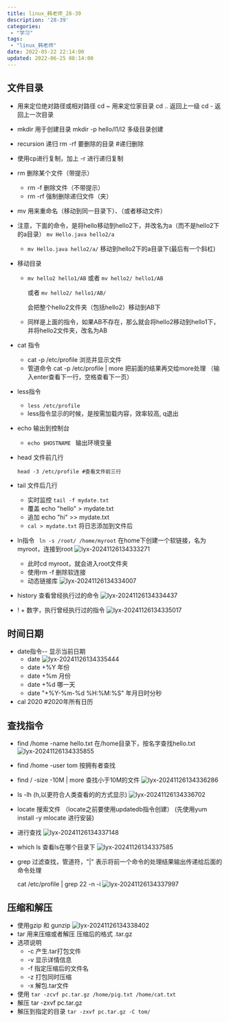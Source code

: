 ```yaml
---
title: linux_韩老师_28-39
description: '28-39'
categories:
 - "学习"
tags: 
 - "linux_韩老师"
date: 2022-05-22 22:14:00
updated: 2022-06-25 08:14:00
---
```


## 文件目录

- 用来定位绝对路径或相对路径
  cd ~  用来定位家目录
  cd .. 返回上一级
  cd - 返回上一次目录
  
- mkdir 用于创建目录
  mkdir -p hello/l1/l2 多级目录创建
  
- recursion 递归
  rm -rf 要删除的目录  #递归删除
  
- 使用cp进行复制，加上 -r 进行递归复制

- rm 删除某个文件（带提示）

  - rm -f 删除文件（不带提示）
  - rm -rf 强制删除递归文件（夹）

- mv 用来重命名（移动到同一目录下）、（或者移动文件）

- 注意，下面的命令，是将hello移动到hello2下，并改名为a（而不是hello2下的a目录）
  ```mv Hello.java hello2/a```

  - ```mv Hello.java hello2/a/``` 移动到hello2下的a目录下(最后有一个斜杠)

- 移动目录

  - ```mv hello2 hello1/AB```
    或者
    ```mv hello2/ hello1/AB```

    或者
    ```mv hello2/ hello1/AB/```

    会把整个hello2文件夹（包括hello2）移动到AB下

  - 同样是上面的指令，如果AB不存在，那么就会将hello2移动到hello1下，并将hello2文件夹，改名为AB 

- cat 指令

  - cat -p /etc/profile  浏览并显示文件
  - 管道命令
    cat -p /etc/profile | more
    把前面的结果再交给more处理
    （输入enter查看下一行，空格查看下一页）
  
- less指令 

  - ```less /etc/profile```
  - less指令显示的时候，是按需加载内容，效率较高, q退出
  
- echo 输出到控制台

  - ```echo $HOSTNAME ``` 输出环境变量

- head 文件前几行

  ```shell
  head -3 /etc/profile #查看文件前三行
  ```
  
- tail 文件后几行

  - 实时监控
    ```tail -f mydate.txt```
  - 覆盖
    echo "hello" > mydate.txt
  - 追加
    echo "hi" >> mydate.txt
  - ```cal > mydate.txt``` 将日志添加到文件后

- ln指令
  ``` ln -s /root/ /home/myroot```
  在home下创建一个软链接，名为myroot，连接到root
  ![lyx-20241126134333271](attachments/img/lyx-20241126134333271.png)

  - 此时cd myroot，就会进入root文件夹
  - 使用rm -f 删除软连接
  - 动态链接库
    ![lyx-20241126134334007](attachments/img/lyx-20241126134334007.png)

- history 查看曾经执行过的命令
  ![lyx-20241126134334437](attachments/img/lyx-20241126134334437.png)

- ! + 数字，执行曾经执行过的指令
  ![lyx-20241126134335017](attachments/img/lyx-20241126134335017.png)

## 时间日期

- date指令-- 显示当前日期
  - date 
    ![lyx-20241126134335444](attachments/img/lyx-20241126134335444.png)
  - date +%Y 年份
  - date +%m 月份
  - date +%d 哪一天
  - date "+%Y-%m-%d %H:%M:%S" 年月日时分秒
- cal 2020  #2020年所有日历

## 查找指令

- find /home -name hello.txt   在/home目录下，按名字查找hello.txt
  ![lyx-20241126134335855](attachments/img/lyx-20241126134335855.png)

- find /home -user tom  按拥有者查找

- find / -size -10M | more   查找小于10M的文件
  ![lyx-20241126134336286](attachments/img/lyx-20241126134336286.png)

- ls -lh    (h,以更符合人类查看的的方式显示)
  ![lyx-20241126134336702](attachments/img/lyx-20241126134336702.png)

- locate 搜索文件 （locate之前要使用updatedb指令创建）
  (先使用yum install -y mlocate 进行安装)

- 进行查找
  ![lyx-20241126134337148](attachments/img/lyx-20241126134337148.png)

- which ls   查看ls在哪个目录下
  ![lyx-20241126134337585](attachments/img/lyx-20241126134337585.png)

- grep 过滤查找，管道符，"|" 表示将前一个命令的处理结果输出传递给后面的命令处理

  cat /etc/profile | grep 22 -n -i 
  ![lyx-20241126134337997](attachments/img/lyx-20241126134337997.png)

  

## 压缩和解压

- 使用gzip 和 gunzip
  ![lyx-20241126134338402](attachments/img/lyx-20241126134338402.png)
- tar 用来压缩或者解压
  压缩后的格式 .tar.gz
- 选项说明
  - -c 产生.tar打包文件
  - -v 显示详情信息
  - -f 指定压缩后的文件名
  - -z 打包同时压缩
  - -x 解包.tar文件
- 使用
  ``` tar -zcvf pc.tar.gz /home/pig.txt /home/cat.txt ```
- 解压
  tar -zxvf pc.tar.gz
- 解压到指定的目录
  ```tar -zxvf pc.tar.gz -C tom/```

## 



